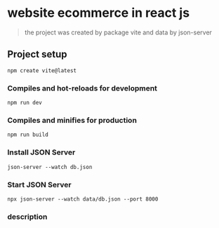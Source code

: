 # website ecommerce in react js

> the project was created by package vite and data by json-server 

## Project setup

```
npm create vite@latest
```

### Compiles and hot-reloads for development

```
npm run dev
```

### Compiles and minifies for production

```
npm run build
```
### Install JSON Server

```
json-server --watch db.json
```
### Start JSON Server

```
npx json-server --watch data/db.json --port 8000
```
### description 

[^1]: The website is an e-commerce platform for selling shoes online.
[^2]:It is built using the React.js JavaScript library.
[^3]:The homepage features a carousel or slider showcasing featured products.
[^4]:The navigation menu includes links to different pages on the website, such as the homepage, categories, and collections.
[^5]:Product pages provide detailed information about each shoe, including photos, descriptions, sizes, colors, prices, and any relevant details.
[^6]:Users can add and remove items from their shopping cart and view the total cost before proceeding to checkout.
[^7]:The checkout page includes a form for users to enter their billing and shipping information, select a payment method, and place their order.
[^8]:Users can view their orders, update their personal information, and manage their wish lists and notifications on their account page.
[^9]:The website includes a search function that allows users to find specific products by keyword or filter results by various criteria.
[^10]:The design of the website is responsive, meaning it adjusts to different screen sizes and devices.
[^11]:The website integrates with a payment gateway and shipping carriers to facilitate online transactions and deliveries.
[^12]:The website is built with a flexible and scalable architecture using React.js and other tools, making it easy to maintain and update over time.

